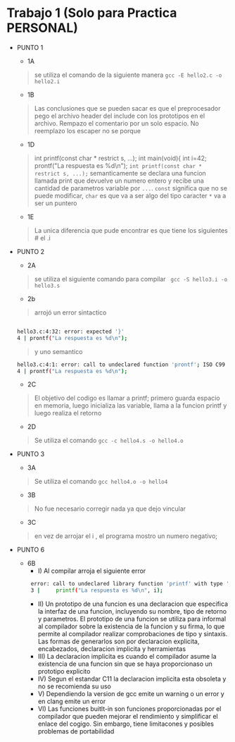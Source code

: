 # Trabajo 1 (Solo para Practica PERSONAL)
- PUNTO 1
    - 1A
    > se utiliza el comando de la siguiente manera ```gcc -E hello2.c -o hello2.i```
    - 1B
    > Las conclusiones que se pueden sacar es que el preprocesador pego el archivo header del include con los prototipos en el archivo. Rempazo el comentario por un solo espacio. No reemplazo los escaper no se porque
    - 1D
    > int printf(const char * restrict s, ...);
    >int main(void){
    >int i=42;
    >prontf("La respuesta es %d\n");
    > ```int printf(const char * restrict s, ...);``` semanticamente se declara una funcion llamada print que devuelve un numero entero y recibe una cantidad de parametros variable por ```...```. ```const``` significa que no se puede modificar, ```char``` es que va a ser algo del tipo caracter ```*``` va a ser un puntero
    - 1E
    > La unica diferencia que pude encontrar es que tiene los siguientes # el .i 
- PUNTO 2
    - 2A 
    > se utiliza el siguiente comando para compilar ``` gcc -S hello3.i -o hello3.s```
    - 2b
    > arrojó un error sintactico 
    ``` bash
 
    hello3.c:4:32: error: expected '}' 
    4 | prontf("La respuesta es %d\n"); 

    ```
    
   > y uno semantico 
   ``` bash
   hello3.c:4:1: error: call to undeclared function 'prontf'; ISO C99 and later do not support implicit function declarations [-Wimplicit-function-declaration] 
   4 | prontf("La respuesta es %d\n"); 
   ```
    - 2C
    > El objetivo del codigo es llamar a printf; primero guarda espacio en memoria, luego inicializa las variable, llama a la funcion printf y luego realiza el retorno
    - 2D
    > Se utiliza el comando ``` gcc -c hello4.s -o hello4.o ```
- PUNTO 3 
    - 3A
    > Se utiliza el comando ```gcc hello4.o -o hello4```
    - 3B
    > No fue necesario corregir nada ya que dejo vincular
    - 3C
    > en vez de arrojar el i , el programa mostro un numero negativo;
- PUNTO 6
    - 6B
        - I) Al compilar arroja el siguiente error 
         ```bash
          error: call to undeclared library function 'printf' with type 'int (const char *, ...)'; ISO C99 and later do not support implicit function declarations [-Wimplicit-function-declaration] 
          3 |     printf("La respuesta es %d\n", i); 
        ```
        - II) Un prototipo de una funcion es  una declaracion que especifica la interfaz de una funcion, incluyendo su nombre, tipo de retorno y parametros. El prototipo de una funcion se utiliza para informal al compilador sobre la existencia de la funcion y su firma, lo que permite al compilador realizar comprobaciones de tipo y sintaxis.
            Las formas de generarlos son por declaracion explicita, encabezados, declaracion implicita y herramientas
        - III) La declaracion implicita es cuando el compilador asume la existencia de una funcion  sin que se haya proporcionaso un prototipo explicito
        - IV) Segun el estandar C11 la declaracion implicita esta obsoleta y no se recomienda su uso
        - V) Dependiendo la version de gcc emite un warning o un error y en clang emite un error
        - VI) Las funciones buitlt-in son funciones proporcionadas por el compilador que pueden mejorar el rendimiento y simplificar el enlace del cogigo. Sin embargo, tiene limitacones y posibles problemas de portabilidad
